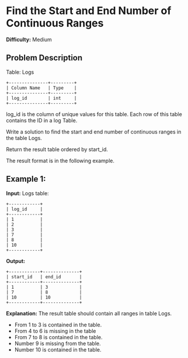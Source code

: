# Find the Start and End Number of Continuous Ranges

**Difficulty:** Medium

## Problem Description

Table: Logs

```
+---------------+---------+
| Column Name   | Type    |
+---------------+---------+
| log_id        | int     |
+---------------+---------+
```

log_id is the column of unique values for this table.
Each row of this table contains the ID in a log Table.

Write a solution to find the start and end number of continuous ranges in the table Logs.

Return the result table ordered by start_id.

The result format is in the following example.

## Example 1:

**Input:** 
Logs table:
```
+------------+
| log_id     |
+------------+
| 1          |
| 2          |
| 3          |
| 7          |
| 8          |
| 10         |
+------------+
```

**Output:** 
```
+------------+--------------+
| start_id   | end_id       |
+------------+--------------+
| 1          | 3            |
| 7          | 8            |
| 10         | 10           |
+------------+--------------+
```

**Explanation:** 
The result table should contain all ranges in table Logs.
- From 1 to 3 is contained in the table.
- From 4 to 6 is missing in the table
- From 7 to 8 is contained in the table.
- Number 9 is missing from the table.
- Number 10 is contained in the table.
